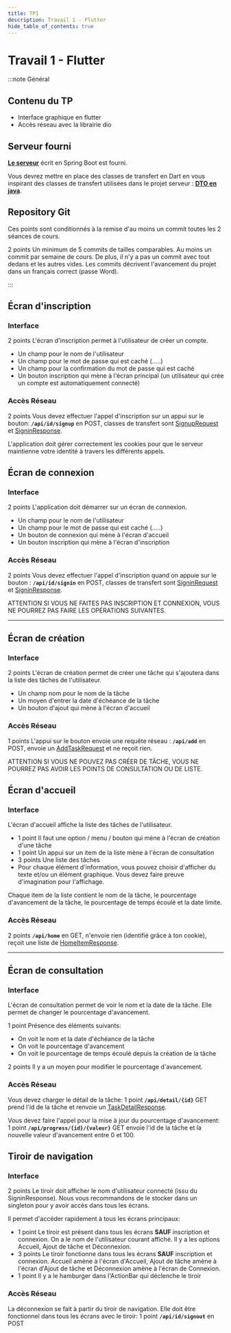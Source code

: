 ```yaml
---
title: TP1
description: Travail 1 - Flutter
hide_table_of_contents: true
---
```


# Travail 1 - Flutter

:::note Général

<Row>

<Column>

## Contenu du TP

- Interface graphique en flutter
- Accès réseau avec la librairie dio

## Serveur fourni

**[Le serveur](https://github.com/departement-info-cem/KickMyB-Server/tree/main)** écrit en Spring Boot est fourni.

Vous devrez mettre en place des classes de transfert en Dart en vous inspirant des classes de transfert utilisées dans le projet serveur : **[DTO en java](https://github.com/departement-info-cem/KickMyB-Library)**.

</Column>

<Column>

## Repository Git

Ces points sont conditionnés à la remise d'au moins un commit toutes les 2 séances de cours.

&#8203;<Highlight color="tip">2 points</Highlight> Un minimum de 5 commits de tailles comparables. Au moins un commit par semaine de cours. De plus, il n'y a pas un commit avec tout dedans et les autres vides. Les commits décrivent l'avancement du projet dans un français correct (passe Word).

</Column>

</Row>

:::

<Row>

<Column>

## Écran d'inscription

### Interface

&#8203;<Highlight color="tip">2 points</Highlight> L'écran d'inscription permet à l'utilisateur de créer un compte.

- Un champ pour le nom de l'utilisateur
- Un champ pour le mot de passe qui est caché (.....)
- Un champ pour la confirmation du mot de passe qui est caché
- Un bouton inscription qui mène à l'écran principal (un utilisateur qui crée un compte est automatiquement connecté)

### Accès Réseau

&#8203;<Highlight color="tip">2 points</Highlight> Vous devez effectuer l'appel d'inscription sur un appui sur le bouton: **`/api/id/signup`** en POST, classes de transfert sont [SignupRequest](https://github.com/departement-info-cem/KickMyB-Library/blob/main/src/main/java/org/kickmyb/transfer/SignupRequest.java) et [SigninResponse](https://github.com/departement-info-cem/KickMyB-Library/blob/main/src/main/java/org/kickmyb/transfer/SigninResponse.java).

L'application doit gérer correctement les cookies pour que le serveur maintienne votre identité à travers les différents appels.

</Column>

<Column>

## Écran de connexion

### Interface

&#8203;<Highlight color="tip">2 points</Highlight> L'application doit démarrer sur un écran de connexion.

- Un champ pour le nom de l'utilisateur
- Un champ pour le mot de passe qui est caché (.....)
- Un bouton de connexion qui mène à l'écran d'accueil
- Un bouton inscription qui mène à l'écran d'inscription

### Accès Réseau

&#8203;<Highlight color="tip">2 points</Highlight> Vous devez effectuer l'appel d'inscription quand on appuie sur le bouton : **`/api/id/signin`** en POST, classes de transfert sont [SigninRequest](https://github.com/departement-info-cem/KickMyB-Library/blob/main/src/main/java/org/kickmyb/transfer/SigninRequest.java) et [SigninResponse](https://github.com/departement-info-cem/KickMyB-Library/blob/main/src/main/java/org/kickmyb/transfer/SigninResponse.java).

</Column>

</Row>

ATTENTION SI VOUS NE FAITES PAS INSCRIPTION ET CONNEXION, VOUS NE POURREZ PAS FAIRE LES OPÉRATIONS SUIVANTES.

---

<Row>

<Column>

## Écran de création

### Interface

&#8203;<Highlight color="tip">2 points</Highlight> L'écran de création permet de créer une tâche qui s'ajoutera dans la liste des tâches de l'utilisateur.

- Un champ nom pour le nom de la tâche
- Un moyen d'entrer la date d'échéance de la tâche
- Un bouton d'ajout qui mène à l'écran d'accueil

### Accès Réseau

&#8203;<Highlight color="tip">1 points</Highlight> L'appui sur le bouton envoie une requête réseau : **`/api/add`** en POST, envoie un [AddTaskRequest](https://github.com/departement-info-cem/KickMyB-Library/blob/main/src/main/java/org/kickmyb/transfer/AddTaskRequest.java) et ne reçoit rien.

ATTENTION SI VOUS NE POUVEZ PAS CRÉER DE TÂCHE, VOUS NE POURREZ PAS AVOIR LES POINTS DE CONSULTATION OU DE LISTE.

</Column>

<Column>

## Écran d'accueil

### Interface

L'écran d'accueil affiche la liste des tâches de l'utilisateur.

- &#8203;<Highlight color="tip">1 point</Highlight> Il faut une option / menu / bouton qui mène à l'écran de création d'une tâche
- &#8203;<Highlight color="tip">1 point</Highlight> Un appui sur un item de la liste mène à l'écran de consultation
- &#8203;<Highlight color="tip">3 points</Highlight> Une liste des tâches
- Pour chaque élément d'information, vous pouvez choisir d'afficher du texte et/ou un élément graphique. Vous devez faire preuve d'imagination pour l'affichage.

Chaque item de la liste contient le nom de la tâche, le pourcentage d'avancement de la tâche, le pourcentage de temps écoulé et la date limite.

### Accès Réseau

&#8203;<Highlight color="tip">2 points</Highlight> **`/api/home`** en GET, n'envoie rien (identifié grâce à ton cookie), reçoit une liste de [HomeItemResponse](https://github.com/departement-info-cem/KickMyB-Library/blob/main/src/main/java/org/kickmyb/transfer/HomeItemResponse.java).

</Column>

</Row>

---

<Row>

<Column>

## Écran de consultation

### Interface

L'écran de consultation permet de voir le nom et la date de la tâche. Elle permet de changer le pourcentage d'avancement.

&#8203;<Highlight color="tip">1 point</Highlight> Présence des éléments suivants:

- On voit le nom et la date d'échéance de la tâche
- On voit le pourcentage d'avancement
- On voit le pourcentage de temps écoulé depuis la création de la tâche

&#8203;<Highlight color="tip">2 points</Highlight> Il y a un moyen pour modifier le pourcentage d'avancement.

### Accès Réseau

Vous devez charger le détail de la tâche: <Highlight color="tip">1 point</Highlight> **`/api/detail/{id}`** GET prend l'id de la tâche et renvoie un [TaskDetailResponse](https://github.com/departement-info-cem/KickMyB-Library/blob/main/src/main/java/org/kickmyb/transfer/TaskDetailResponse.java).

Vous devez faire l'appel pour la mise à jour du pourcentage d'avancement: <Highlight color="tip">1 point</Highlight> **`/api/progress/{id}/{valeur}`** GET envoie l'id de la tâche et la nouvelle valeur d'avancement entre 0 et 100.

</Column>

<Column>

## Tiroir de navigation

### Interface

&#8203;<Highlight color="tip">2 points</Highlight> Le tiroir doit afficher le nom d'utilisateur connecté (issu du SigninResponse). Nous vous recommandons de le stocker dans un singleton pour y avoir accès dans tous les écrans.

Il permet d'accéder rapidement à tous les écrans principaux:

- &#8203;<Highlight color="tip">1 point</Highlight> Le tiroir est présent dans tous les écrans **SAUF** inscription et connexion. On a le nom de l'utilisateur courant affiché. Il y a les options Accueil, Ajout de tâche et Déconnexion.
- &#8203;<Highlight color="tip">3 points</Highlight> Le tiroir fonctionne dans tous les écrans **SAUF** inscription et connexion. Accueil amène à l'écran d'Accueil, Ajout de tâche amène à l'écran d'Ajout de tâche et Déconnexion amène à l'écran de Connexion.
- &#8203;<Highlight color="tip">1 point</Highlight> Il y a le hamburger dans l'ActionBar qui déclenche le tiroir

### Accès Réseau

La déconnexion se fait à partir du tiroir de navigation. Elle doit être fonctionnel dans tous les écrans avec le tiroir: <Highlight color="tip">1 point</Highlight> **`/api/id/signout`** en POST

</Column>

</Row>
